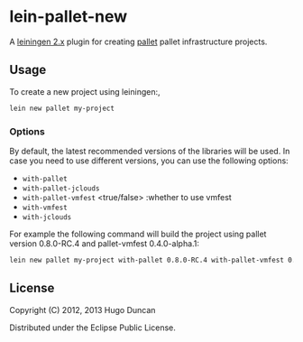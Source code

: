 # lein-pallet-new

A [leiningen 2.x][lein] plugin for creating [pallet][palletops] pallet
infrastructure projects.

## Usage

To create a new project using leiningen:,

```bash
lein new pallet my-project
```

### Options

By default, the latest recommended versions of the libraries will be
used. In case you need to use different versions, you can use the
following options:

 - `with-pallet` <version>
 - `with-pallet-jclouds` <version>
 - `with-pallet-vmfest` <true/false> :whether to use vmfest
 - `with-vmfest` <version>
 - `with-jclouds` <version>

For example the following command will build the project using pallet
version 0.8.0-RC.4 and pallet-vmfest 0.4.0-alpha.1:

```bash
lein new pallet my-project with-pallet 0.8.0-RC.4 with-pallet-vmfest 0.4.0-alpha.1 
```

## License

Copyright (C) 2012, 2013 Hugo Duncan

Distributed under the Eclipse Public License.

[lein]: https://github.com/technomancy/leiningen "Leiningen Clojure Build Tool"
[palletops]: https://palletops.com/ "PalletOps Site"
